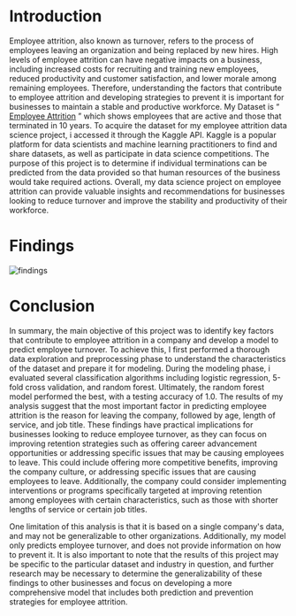 # Introduction

Employee attrition, also known as turnover, refers to the process of employees leaving an 
organization and being replaced by new hires. High levels of employee attrition can have 
negative impacts on a business, including increased costs for recruiting and training new 
employees, reduced productivity and customer satisfaction, and lower morale among 
remaining employees. Therefore, understanding the factors that contribute to employee 
attrition and developing strategies to prevent it is important for businesses to maintain a 
stable and productive workforce.
My Dataset is “ [Employee Attrition](https://www.kaggle.com/datasets/HRAnalyticRepository/employee-attrition-data) ” which shows employees that are active 
and those that terminated in 10 years. To acquire the dataset for my employee attrition data 
science project, i accessed it through the Kaggle API. Kaggle is a popular platform for data 
scientists and machine learning practitioners to find and share datasets, as well as participate 
in data science competitions.
The purpose of this project is to determine if individual terminations can be predicted from 
the data provided so that human resources of the business would take required actions. 
Overall, my data science project on employee attrition can provide valuable insights and 
recommendations for businesses looking to reduce turnover and improve the stability and 
productivity of their workforce.

# Findings

![findings](https://user-images.githubusercontent.com/76754183/216830799-2bce3241-db0d-4c1e-a416-b29f058c4429.PNG)

# Conclusion

In summary, the main objective of this project was to identify key factors that contribute to 
employee attrition in a company and develop a model to predict employee turnover. To 
achieve this, I first performed a thorough data exploration and preprocessing phase to 
understand the characteristics of the dataset and prepare it for modeling.
During the modeling phase, i evaluated several classification algorithms including logistic 
regression, 5-fold cross validation, and random forest. Ultimately, the random forest model 
performed the best, with a testing accuracy of 1.0.
The results of my analysis suggest that the most important factor in predicting employee 
attrition is the reason for leaving the company, followed by age, length of service, and job 
title. These findings have practical implications for businesses looking to reduce employee 
turnover, as they can focus on improving retention strategies such as offering career 
advancement opportunities or addressing specific issues that may be causing employees to 
leave. This could include offering more competitive benefits, improving the company culture, 
or addressing specific issues that are causing employees to leave. Additionally, the company 
could consider implementing interventions or programs specifically targeted at improving 
retention among employees with certain characteristics, such as those with shorter lengths 
of service or certain job titles.

One limitation of this analysis is that it is based on a single company's data, and may not be 
generalizable to other organizations. Additionally, my model only predicts employee 
turnover, and does not provide information on how to prevent it. It is also important to note 
that the results of this project may be specific to the particular dataset and industry in 
question, and further research may be necessary to determine the generalizability of these 
findings to other businesses and focus on developing a more comprehensive model that 
includes both prediction and prevention strategies for employee attrition.
